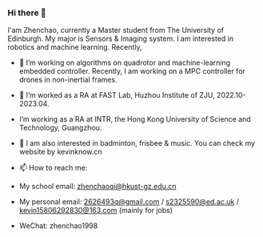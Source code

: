 ### Hi there 👋

I'am Zhenchao, currently a Master student from The University of Edinburgh. My major is Sensors & Imaging system. I am interested in robotics and machine learning. Recently,

- 🔭 I’m working on algorithms on quadrotor and machine-learning embedded controller. Recently, I am working on a MPC controller for drones in non-inertial frames.
- 🌱 I’m worked as a RA at FAST Lab, Huzhou Institute of ZJU, 2022.10-2023.04.
- I’m working as a RA at INTR, the Hong Kong University of Science and Technology, Guangzhou.
- 💬 I am also interested in badminton, frisbee & music. You can check my website by kevinknow.cn 

- 📫 How to reach me:

- My school email: zhenchaoqi@hkust-gz.edu.cn
- My personal email: 2626493q@gmail.com / s2325590@ed.ac.uk / kevin15806292830@163.com (mainly for jobs)
- WeChat: zhenchao1998
<!--
**kevinknow/kevinknow** is a ✨ _special_ ✨ repository because its `README.md` (this file) appears on your GitHub profile.

Here are some ideas to get you started:

- 🔭 I’m currently working on ...
- 🌱 I’m currently learning ...
- 👯 I’m looking to collaborate on ...
- 🤔 I’m looking for help with ...
- 💬 Ask me about ...
- 📫 How to reach me: ...
- 😄 Pronouns: ...
- ⚡ Fun fact: ...
-->
